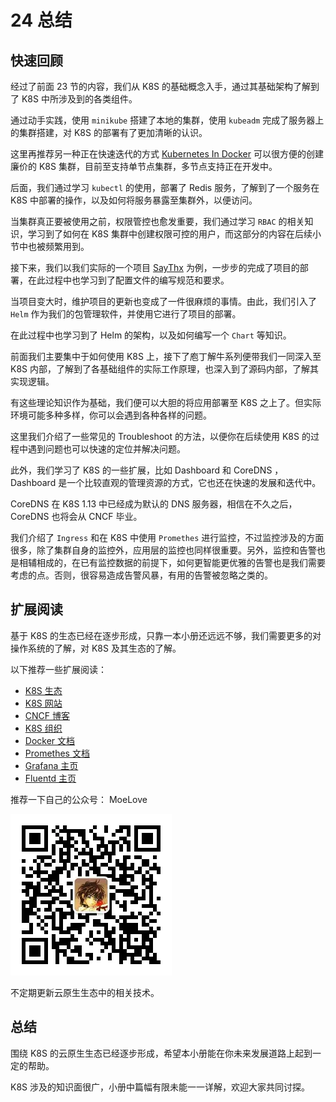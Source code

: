 # 24 总结

## 快速回顾

经过了前面 23 节的内容，我们从 K8S 的基础概念入手，通过其基础架构了解到了 K8S 中所涉及到的各类组件。

通过动手实践，使用 `minikube` 搭建了本地的集群，使用 `kubeadm` 完成了服务器上的集群搭建，对 K8S 的部署有了更加清晰的认识。

这里再推荐另一种正在快速迭代的方式 [Kubernetes In Docker](https://github.com/kubernetes-sigs/kind) 可以很方便的创建廉价的 K8S 集群，目前至支持单节点集群，多节点支持正在开发中。

后面，我们通过学习 `kubectl` 的使用，部署了 Redis 服务，了解到了一个服务在 K8S 中部署的操作，以及如何将服务暴露至集群外，以便访问。

当集群真正要被使用之前，权限管控也愈发重要，我们通过学习 `RBAC` 的相关知识，学习到了如何在 K8S 集群中创建权限可控的用户，而这部分的内容在后续小节中也被频繁用到。

接下来，我们以我们实际的一个项目 [SayThx](https://github.com/tao12345666333/saythx) 为例，一步步的完成了项目的部署，在此过程中也学习到了配置文件的编写规范和要求。

当项目变大时，维护项目的更新也变成了一件很麻烦的事情。由此，我们引入了 `Helm` 作为我们的包管理软件，并使用它进行了项目的部署。

在此过程中也学习到了 Helm 的架构，以及如何编写一个 `Chart` 等知识。

前面我们主要集中于如何使用 K8S 上，接下了庖丁解牛系列便带我们一同深入至 K8S 内部，了解到了各基础组件的实际工作原理，也深入到了源码内部，了解其实现逻辑。

有这些理论知识作为基础，我们便可以大胆的将应用部署至 K8S 之上了。但实际环境可能多种多样，你可以会遇到各种各样的问题。

这里我们介绍了一些常见的 Troubleshoot 的方法，以便你在后续使用 K8S 的过程中遇到问题也可以快速的定位并解决问题。

此外，我们学习了 K8S 的一些扩展，比如 Dashboard 和 CoreDNS ， Dashboard 是一个比较直观的管理资源的方式，它也还在快速的发展和迭代中。

CoreDNS 在 K8S 1.13 中已经成为默认的 DNS 服务器，相信在不久之后， CoreDNS 也将会从 CNCF 毕业。

我们介绍了 `Ingress` 和在 K8S 中使用 `Promethes` 进行监控，不过监控涉及的方面很多，除了集群自身的监控外，应用层的监控也同样很重要。另外，监控和告警也是相辅相成的，在已有监控数据的前提下，如何更智能更优雅的告警也是我们需要考虑的点。否则，很容易造成告警风暴，有用的告警被忽略之类的。

## 扩展阅读

基于 K8S 的生态已经在逐步形成，只靠一本小册还远远不够，我们需要更多的对操作系统的了解，对 K8S 及其生态的了解。

以下推荐一些扩展阅读：

- [K8S 生态](https://zhuanlan.zhihu.com/container)
- [K8S 网站](https://kubernetes.io/)
- [CNCF 博客](https://www.cncf.io/newsroom/blog/)
- [K8S 组织](https://github.com/kubernetes/)
- [Docker 文档](https://docs.docker.com/)
- [Promethes 文档](https://prometheus.io/docs/introduction/overview/)
- [Grafana 主页](https://grafana.com/)
- [Fluentd 主页](https://www.fluentd.org/)

推荐一下自己的公众号： MoeLove

![img](assets/167de66cd75207c2)

不定期更新云原生生态中的相关技术。

## 总结

围绕 K8S 的云原生生态已经逐步形成，希望本小册能在你未来发展道路上起到一定的帮助。

K8S 涉及的知识面很广，小册中篇幅有限未能一一详解，欢迎大家共同讨探。
